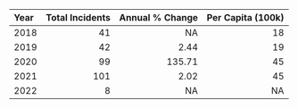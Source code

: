 |Year | Total Incidents| Annual % Change| Per Capita (100k)|
|:----|---------------:|---------------:|-----------------:|
|2018 |              41|              NA|                18|
|2019 |              42|            2.44|                19|
|2020 |              99|          135.71|                45|
|2021 |             101|            2.02|                45|
|2022 |               8|              NA|                NA|

